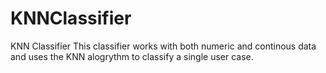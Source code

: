# KNNClassifier
KNN Classifier This classifier works with both numeric and continous data and uses the KNN alogrythm to classify a single user case.
